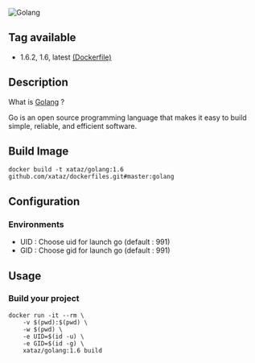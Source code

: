 ![Golang](https://blog.golang.org/gopher/gopher.png)

## Tag available
* 1.6.2, 1.6, latest [(Dockerfile)](https://github.com/xataz/dockerfiles/tree/master/golang/Dockerfile)

## Description
What is [Golang](https://golang.org/) ?

Go is an open source programming language that makes it easy to build simple, reliable, and efficient software. 

## Build Image

```shell
docker build -t xataz/golang:1.6 github.com/xataz/dockerfiles.git#master:golang
```

## Configuration
### Environments
* UID : Choose uid for launch go (default : 991)
* GID : Choose gid for launch go (default : 991)

## Usage
### Build your project
```shell
docker run -it --rm \
    -v $(pwd):$(pwd) \
    -w $(pwd) \
    -e UID=$(id -u) \
    -e GID=$(id -g) \
    xataz/golang:1.6 build
```

